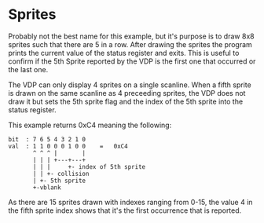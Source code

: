 # Sprites

Probably not the best name for this example, but it's purpose is to draw 8x8 sprites such that there are 5 in a row.  After drawing the sprites the program prints the current value of the status register and exits.  This is useful to confirm if the 5th Sprite reported by the VDP is the first one that occurred or the last one.

The VDP can only display 4 sprites on a single scanline.  When a fifth sprite is drawn on the same scanline as 4 preceeding sprites, the VDP does not draw it but sets the 5th sprite flag and the index of the 5th sprite into the status register.

This example returns 0xC4 meaning the following:

```text
bit  : 7 6 5 4 3 2 1 0
val  : 1 1 0 0 0 1 0 0    =   0xC4
       ^ ^ ^ |       |
       | | | +---+---+
       | | |     +- index of 5th sprite
       | | +- collision
       | +- 5th sprite
       +-vblank
```

As there are 15 sprites drawn with indexes ranging from 0-15, the value 4 in the fifth sprite index shows that it's the first occurrence that is reported.


